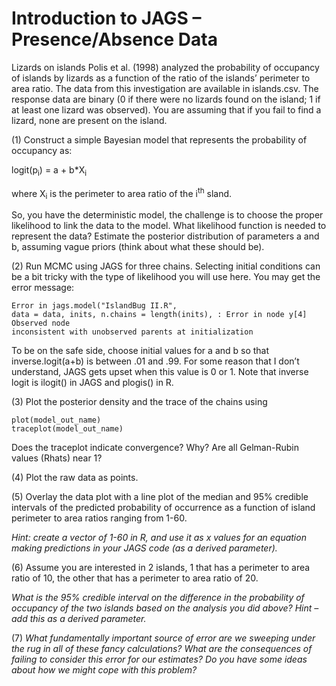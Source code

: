 # Introduction to JAGS – Presence/Absence Data

Lizards on islands
Polis et al. (1998) analyzed the probability of occupancy of islands by lizards as a function of the ratio of the islands’ perimeter to area ratio. The data from this investigation are available in islands.csv. The response data are binary (0 if there were no lizards found on the island; 1 if at least one lizard was observed). You are assuming that if you fail to find a lizard, none are present on the island.

(1)	Construct a simple Bayesian model that represents the probability of occupancy as:

logit(p<sub>i</sub>) = a + b*X<sub>i</sub>

where X<sub>i</sub> is the perimeter to area ratio of the i<sup>th</sup> sland. 

So, you have the deterministic model, the challenge is to choose the proper likelihood to link the data to the model. What likelihood function is needed to represent the data?  Estimate the posterior distribution of parameters a and b, assuming vague priors (think about what these should be).

(2)	Run MCMC using JAGS for three chains. Selecting initial conditions can be a bit tricky with the type of likelihood you will use here. You may get the error message:

```{r}
Error in jags.model("IslandBug II.R",
data = data, inits, n.chains = length(inits), : Error in node y[4] Observed node 
inconsistent with unobserved parents at initialization
```

To be on the safe side, choose initial values for a and b so that inverse.logit(a+b) is between .01 and .99. For some reason that I don’t understand, JAGS gets upset when this value is 0 or 1. Note that inverse logit is ilogit() in JAGS and plogis() in R.

(3)	Plot the posterior density and the trace of the chains using

```{r}
plot(model_out_name)
traceplot(model_out_name)
```

Does the traceplot indicate convergence? Why? Are all Gelman-Rubin values (Rhats) near 1? 

(4)	Plot the raw data as points. 

(5)	Overlay the data plot with a line plot of the median and 95% credible intervals of the predicted probability of occurrence as a function of island perimeter to area ratios ranging from 1-60. 

_Hint: create a vector of 1-60 in R, and use it as x values for an equation making predictions in your JAGS code (as a derived parameter)._

(6)	Assume you are interested in 2 islands, 1 that has a perimeter to area ratio of 10, the other that has a perimeter to area ratio of 20. 

_What is the 95% credible interval on the difference in the probability of occupancy of the two islands based on the analysis you did above?_
_Hint – add this as a derived parameter._

(7)	_What fundamentally important source of error are we sweeping under the rug in all of these fancy calculations?_
_What are the consequences of failing to consider this error for our estimates?_
_Do you have some ideas about how we might cope with this problem?_




